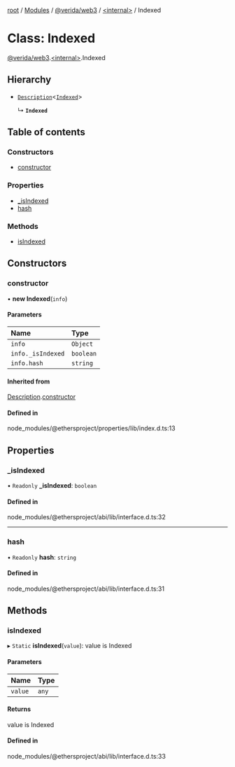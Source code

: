 [root](../README.md) / [Modules](../modules.md) / [@verida/web3](../modules/verida_web3.md) / [<internal\>](../modules/verida_web3._internal_.md) / Indexed

# Class: Indexed

[@verida/web3](../modules/verida_web3.md).[<internal\>](../modules/verida_web3._internal_.md).Indexed

## Hierarchy

- [`Description`](verida_web3._internal_.Description.md)<[`Indexed`](verida_web3._internal_.Indexed.md)\>

  ↳ **`Indexed`**

## Table of contents

### Constructors

- [constructor](verida_web3._internal_.Indexed.md#constructor)

### Properties

- [\_isIndexed](verida_web3._internal_.Indexed.md#_isindexed)
- [hash](verida_web3._internal_.Indexed.md#hash)

### Methods

- [isIndexed](verida_web3._internal_.Indexed.md#isindexed)

## Constructors

### constructor

• **new Indexed**(`info`)

#### Parameters

| Name | Type |
| :------ | :------ |
| `info` | `Object` |
| `info._isIndexed` | `boolean` |
| `info.hash` | `string` |

#### Inherited from

[Description](verida_web3._internal_.Description.md).[constructor](verida_web3._internal_.Description.md#constructor)

#### Defined in

node_modules/@ethersproject/properties/lib/index.d.ts:13

## Properties

### \_isIndexed

• `Readonly` **\_isIndexed**: `boolean`

#### Defined in

node_modules/@ethersproject/abi/lib/interface.d.ts:32

___

### hash

• `Readonly` **hash**: `string`

#### Defined in

node_modules/@ethersproject/abi/lib/interface.d.ts:31

## Methods

### isIndexed

▸ `Static` **isIndexed**(`value`): value is Indexed

#### Parameters

| Name | Type |
| :------ | :------ |
| `value` | `any` |

#### Returns

value is Indexed

#### Defined in

node_modules/@ethersproject/abi/lib/interface.d.ts:33
